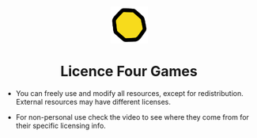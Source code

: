 <p align="center"><img align="center" width="75" src="https://github.com/FourGames/FourGames/blob/main/icon.png"/></p>
<h1 align="center">
  Licence Four Games
</h1>

- You can freely use and modify all resources, except for redistribution. External resources may have different licenses.

- For non-personal use check the video to see where they come from for their specific licensing info.

